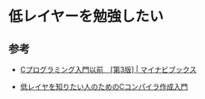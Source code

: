 # 低レイヤーを勉強したい

## 参考

- [Cプログラミング入門以前　[第3版] | マイナビブックス](https://book.mynavi.jp/ec/products/detail/id=135368)

- [低レイヤを知りたい人のためのCコンパイラ作成入門](https://www.sigbus.info/compilerbook)
